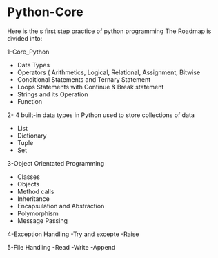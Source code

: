 
# Python-Core
 Here is the s first step practice of python programming 
The Roadmap is divided into:

1-Core_Python
- Data Types
- Operators ( Arithmetics, Logical, Relational, Assignment, Bitwise
- Conditional Statements and Ternary Statement
- Loops Statements with Continue & Break statement
- Strings and its Operation
- Function


2- 4 built-in data types
 in Python used to store collections of data
- List
- Dictionary
- Tuple
- Set


3-Object Orientated Programming 
- Classes
- Objects
- Method calls
- Inheritance
- Encapsulation and Abstraction
- Polymorphism
- Message Passing

4-Exception Handling
-Try and excepte
-Raise

5-File Handling
-Read
-Write
-Append
